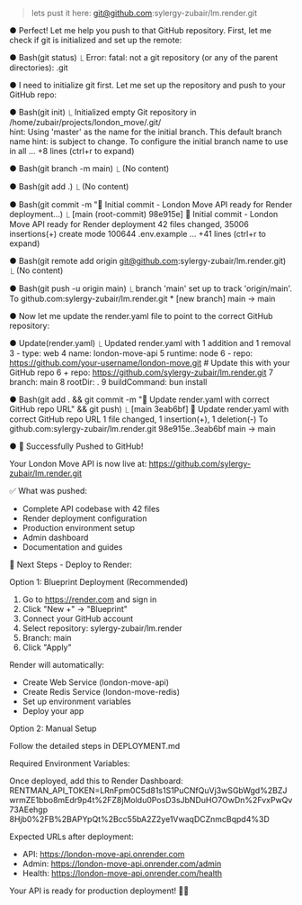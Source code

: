 > lets pust it here: git@github.com:sylergy-zubair/lm.render.git

● Perfect! Let me help you push to that GitHub repository. First, let me check if git is initialized and set up the remote:

● Bash(git status)
  ⎿  Error: fatal: not a git repository (or any of the parent directories): .git

● I need to initialize git first. Let me set up the repository and push to your GitHub repo:

● Bash(git init)
  ⎿  Initialized empty Git repository in /home/zubair/projects/london_move/.git/      
     hint: Using 'master' as the name for the initial branch. This default branch name
     hint: is subject to change. To configure the initial branch name to use in all
     … +8 lines (ctrl+r to expand)

● Bash(git branch -m main)
  ⎿  (No content)

● Bash(git add .)
  ⎿  (No content)

● Bash(git commit -m "🚀 Initial commit - London Move API ready for Render deployment…)
  ⎿  [main (root-commit) 98e915e] 🚀 Initial commit - London Move API ready for Render deployment
      42 files changed, 35006 insertions(+)
      create mode 100644 .env.example
     … +41 lines (ctrl+r to expand)

● Bash(git remote add origin git@github.com:sylergy-zubair/lm.render.git)
  ⎿  (No content)

● Bash(git push -u origin main)
  ⎿  branch 'main' set up to track 'origin/main'.
     To github.com:sylergy-zubair/lm.render.git
      * [new branch]      main -> main

● Now let me update the render.yaml file to point to the correct GitHub repository:

● Update(render.yaml)
  ⎿  Updated render.yaml with 1 addition and 1 removal                                                     
       3      - type: web
       4        name: london-move-api
       5        runtime: node
       6 -      repo: https://github.com/your-username/london-move.git  # Update this with your GitHub repo
       6 +      repo: https://github.com/sylergy-zubair/lm.render.git
       7        branch: main
       8        rootDir: .
       9        buildCommand: bun install

● Bash(git add . && git commit -m "🔧 Update render.yaml with correct GitHub repo URL" && git push)
  ⎿  [main 3eab6bf] 🔧 Update render.yaml with correct GitHub repo URL
      1 file changed, 1 insertion(+), 1 deletion(-)
     To github.com:sylergy-zubair/lm.render.git
        98e915e..3eab6bf  main -> main

● 🎉 Successfully Pushed to GitHub!

  Your London Move API is now live at:
  https://github.com/sylergy-zubair/lm.render.git

  ✅ What was pushed:

  - Complete API codebase with 42 files
  - Render deployment configuration
  - Production environment setup
  - Admin dashboard
  - Documentation and guides

  🚀 Next Steps - Deploy to Render:

  Option 1: Blueprint Deployment (Recommended)

  1. Go to https://render.com and sign in
  2. Click "New +" → "Blueprint"
  3. Connect your GitHub account
  4. Select repository: sylergy-zubair/lm.render
  5. Branch: main
  6. Click "Apply"

  Render will automatically:
  - Create Web Service (london-move-api)
  - Create Redis Service (london-move-redis)
  - Set up environment variables
  - Deploy your app

  Option 2: Manual Setup

  Follow the detailed steps in DEPLOYMENT.md

  Required Environment Variables:

  Once deployed, add this to Render Dashboard:
  RENTMAN_API_TOKEN=LRnFpm0C5d81s1S1PuCNfQuVj3wSGbWgd%2BZJwrmZE1bbo8mEdr9p4t%2FZ8jMoldu0PosD3sJbNDuHO7OwDn%2FvxPwQv73AEehgp
  8Hjb0%2FB%2BAPYpQt%2Bcc55bA2Z2ye1VwaqDCZnmcBqpd4%3D

  Expected URLs after deployment:

  - API: https://london-move-api.onrender.com
  - Admin: https://london-move-api.onrender.com/admin
  - Health: https://london-move-api.onrender.com/health

  Your API is ready for production deployment! 🚀✨